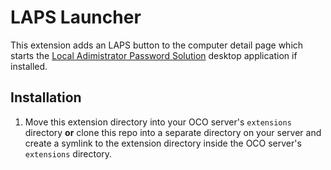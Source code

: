 # LAPS Launcher
This extension adds an LAPS button to the computer detail page which starts the [Local Adimistrator Password Solution](https://github.com/schorschii/LAPS4LINUX) desktop application if installed.

## Installation
1. Move this extension directory into your OCO server's `extensions` directory **or** clone this repo into a separate directory on your server and create a symlink to the extension directory inside the OCO server's `extensions` directory.
